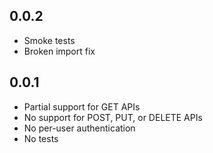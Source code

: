 ## 0.0.2

- Smoke tests
- Broken import fix

## 0.0.1

- Partial support for GET APIs
- No support for POST, PUT, or DELETE APIs
- No per-user authentication
- No tests
